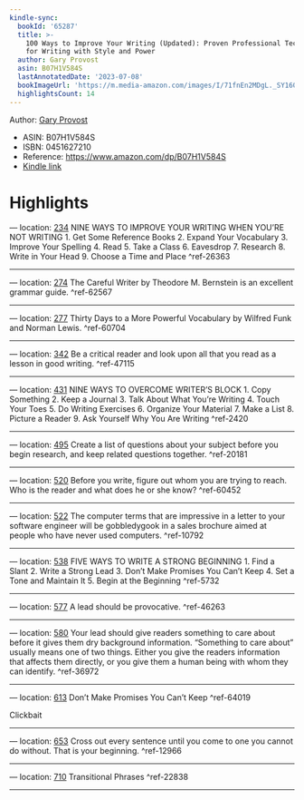 ```yaml
---
kindle-sync:
  bookId: '65287'
  title: >-
    100 Ways to Improve Your Writing (Updated): Proven Professional Techniques
    for Writing with Style and Power
  author: Gary Provost
  asin: B07H1V584S
  lastAnnotatedDate: '2023-07-08'
  bookImageUrl: 'https://m.media-amazon.com/images/I/71fnEn2MDgL._SY160.jpg'
  highlightsCount: 14
---
```

Author: [Gary Provost](https://www.amazon.comundefined)
* ASIN: B07H1V584S
* ISBN: 0451627210
* Reference: https://www.amazon.com/dp/B07H1V584S
* [Kindle link](kindle://book?action=open&asin=B07H1V584S)

# Highlights

— location: [234](kindle://book?action=open&asin=B07H1V584S&location=234)
NINE WAYS TO IMPROVE YOUR WRITING WHEN YOU’RE NOT WRITING 1. Get Some Reference Books 2. Expand Your Vocabulary 3. Improve Your Spelling 4. Read 5. Take a Class 6. Eavesdrop 7. Research 8. Write in Your Head 9. Choose a Time and Place ^ref-26363

---
— location: [274](kindle://book?action=open&asin=B07H1V584S&location=274)
The Careful Writer by Theodore M. Bernstein is an excellent grammar guide. ^ref-62567

---
— location: [277](kindle://book?action=open&asin=B07H1V584S&location=277)
Thirty Days to a More Powerful Vocabulary by Wilfred Funk and Norman Lewis. ^ref-60704

---
— location: [342](kindle://book?action=open&asin=B07H1V584S&location=342)
Be a critical reader and look upon all that you read as a lesson in good writing. ^ref-47115

---
— location: [431](kindle://book?action=open&asin=B07H1V584S&location=431)
NINE WAYS TO OVERCOME WRITER’S BLOCK 1. Copy Something 2. Keep a Journal 3. Talk About What You’re Writing 4. Touch Your Toes 5. Do Writing Exercises 6. Organize Your Material 7. Make a List 8. Picture a Reader 9. Ask Yourself Why You Are Writing ^ref-2420

---
— location: [495](kindle://book?action=open&asin=B07H1V584S&location=495)
Create a list of questions about your subject before you begin research, and keep related questions together. ^ref-20181

---
— location: [520](kindle://book?action=open&asin=B07H1V584S&location=520)
Before you write, figure out whom you are trying to reach. Who is the reader and what does he or she know? ^ref-60452

---
— location: [522](kindle://book?action=open&asin=B07H1V584S&location=522)
The computer terms that are impressive in a letter to your software engineer will be gobbledygook in a sales brochure aimed at people who have never used computers. ^ref-10792

---
— location: [538](kindle://book?action=open&asin=B07H1V584S&location=538)
FIVE WAYS TO WRITE A STRONG BEGINNING 1. Find a Slant 2. Write a Strong Lead 3. Don’t Make Promises You Can’t Keep 4. Set a Tone and Maintain It 5. Begin at the Beginning ^ref-5732

---
— location: [577](kindle://book?action=open&asin=B07H1V584S&location=577)
A lead should be provocative. ^ref-46263

---
— location: [580](kindle://book?action=open&asin=B07H1V584S&location=580)
Your lead should give readers something to care about before it gives them dry background information. “Something to care about” usually means one of two things. Either you give the readers information that affects them directly, or you give them a human being with whom they can identify. ^ref-36972

---
— location: [613](kindle://book?action=open&asin=B07H1V584S&location=613)
Don’t Make Promises You Can’t Keep ^ref-64019

Clickbait

---
— location: [653](kindle://book?action=open&asin=B07H1V584S&location=653)
Cross out every sentence until you come to one you cannot do without. That is your beginning. ^ref-12966

---
— location: [710](kindle://book?action=open&asin=B07H1V584S&location=710)
Transitional Phrases ^ref-22838

---

